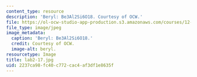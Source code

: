 ```yaml
---
content_type: resource
description: 'Beryl: Be3Al2Si6O18. Courtesy of OCW.'
file: https://ol-ocw-studio-app-production.s3.amazonaws.com/courses/12-108-structure-of-earth-materials-fall-2004/2237ca98fc40c772cac4af3df1e8635f_lab2-17.jpg
file_type: image/jpeg
image_metadata:
  caption: 'Beryl: Be3Al2Si6O18.'
  credit: Courtesy of OCW.
  image-alt: beryl.
resourcetype: Image
title: lab2-17.jpg
uid: 2237ca98-fc40-c772-cac4-af3df1e8635f
---
```

